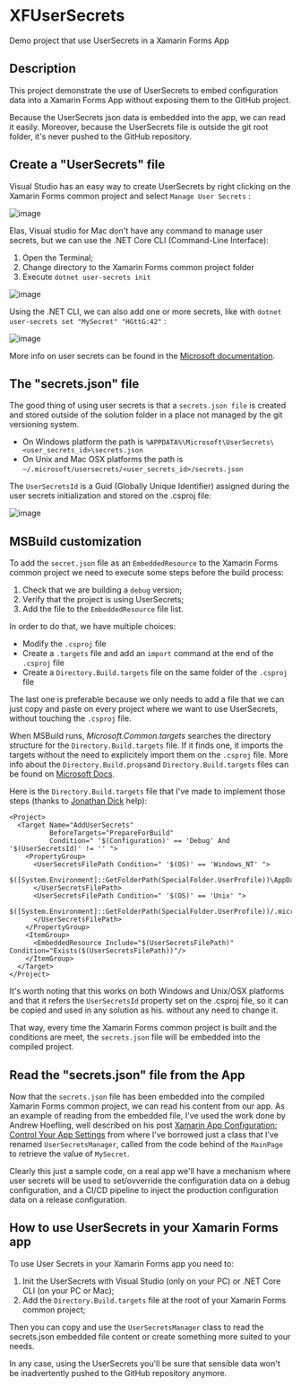 # XFUserSecrets
Demo project that use UserSecrets in a Xamarin Forms App

## Description
This project demonstrate the use of UserSecrets to embed configuration data into a Xamarin Forms App without exposing them to the GitHub project.

Because the UserSecrets json data is embedded into the app, we can read it easily.
Moreover, because the UserSecrets file is outside the git root folder, it's never pushed to the GitHub repository.

## Create a "UserSecrets" file
Visual Studio has an easy way to create UserSecrets by right clicking on the Xamarin Forms common project and select `Manage User Secrets` :

![image](https://user-images.githubusercontent.com/139274/83561767-ae486680-a518-11ea-8026-ad88f2626287.png)

Elas, Visual studio for Mac don't have any command to manage user secrets, but we can use the .NET Core CLI (Command-Line Interface):
1) Open the Terminal;
2) Change directory to the Xamarin Forms common project folder
3) Execute `dotnet user-secrets init`

![image](https://user-images.githubusercontent.com/139274/83564726-7db6fb80-a51d-11ea-8c86-15da347bd0b3.png)

Using the .NET CLI, we can also add one or more secrets, like with `dotnet user-secrets set "MySecret" "HGttG:42"` :

![image](https://user-images.githubusercontent.com/139274/83570046-b0fd8880-a525-11ea-8c98-faae91840fdc.png)

More info on user secrets can be found in the [Microsoft documentation](https://docs.microsoft.com/en-us/aspnet/core/security/app-secrets?view=aspnetcore-3.1).

## The "secrets.json" file

The good thing of using user secrets is that a `secrets.json file` is created and stored outside of the solution folder in a place not managed by the git versioning system.
- On Windows platform the path is `%APPDATA%\Microsoft\UserSecrets\<user_secrets_id>\secrets.json`
- On Unix and Mac OSX platforms the path is `~/.microsoft/usersecrets/<user_secrets_id>/secrets.json`

The `UserSecretsId` is a Guid (Globally Unique Identifier) assigned during the user secrets initialization and stored on the .csproj file:

![image](https://user-images.githubusercontent.com/139274/83566339-236b6a00-a520-11ea-855a-d0648e953b80.png)

## MSBuild customization

To add the `secret.json` file as an `EmbeddedResource` to the Xamarin Forms common project we need to execute some steps before the build process:

1) Check that we are building a `debug` version;
2) Verify that the project is using UserSecrets;
3) Add the file to the `EmbeddedResource` file list.

In order to do that, we have multiple choices:

- Modify the `.csproj` file
- Create a `.targets` file and add an `import` command at the end of the `.csproj` file
- Create a `Directory.Build.targets` file on the same folder of the `.csproj` file 

The last one is preferable because we only needs to add a file that we can just copy and paste on every project where we want to use UserSecrets, without touching the `.csproj` file.

When MSBuild runs, *Microsoft.Common.targets* searches the directory structure for the `Directory.Build.targets` file. If it finds one, it imports the targets without the need to explicitely import them on the `.csproj` file. More info about the `Directory.Build.props`and `Directory.Build.targets` files can be found on [Microsoft Docs](https://docs.microsoft.com/en-us/visualstudio/msbuild/customize-your-build).

Here is the `Directory.Build.targets` file that I've made to implement those steps (thanks to [Jonathan Dick](https://twitter.com/redth) help):

```
<Project>
  <Target Name="AddUserSecrets"
          BeforeTargets="PrepareForBuild"
          Condition=" '$(Configuration)' == 'Debug' And '$(UserSecretsId)' != '' ">
    <PropertyGroup>
      <UserSecretsFilePath Condition=" '$(OS)' == 'Windows_NT' ">
        $([System.Environment]::GetFolderPath(SpecialFolder.UserProfile))\AppData\Roaming\Microsoft\UserSecrets\$(UserSecretsId)\secrets.json
      </UserSecretsFilePath>   
      <UserSecretsFilePath Condition=" '$(OS)' == 'Unix' ">
        $([System.Environment]::GetFolderPath(SpecialFolder.UserProfile))/.microsoft/usersecrets/$(UserSecretsId)/secrets.json
      </UserSecretsFilePath>
    </PropertyGroup>
    <ItemGroup>
      <EmbeddedResource Include="$(UserSecretsFilePath)" Condition="Exists($(UserSecretsFilePath))"/>
    </ItemGroup>
  </Target>
</Project>
```

It's worth noting that this works on both Windows and Unix/OSX platforms and that it refers the `UserSecretsId` property set on the .csproj file, so it can be copied and used in any solution as his. without any need to change it.

That way, every time the Xamarin Forms common project is built and the conditions are meet, the `secrets.json` file will be embedded into the compiled project.

## Read the "secrets.json" file from the App
Now that the `secrets.json` file has been embedded into the compiled Xamarin Forms common project, we can read his content from our app. As an example of reading from the embedded file, I've used the work done by Andrew Hoefling, well described on his post [Xamarin App Configuration: Control Your App Settings](https://www.andrewhoefling.com/Blog/Post/xamarin-app-configuration-control-your-app-settings) from where I've borrowed just a class that I've renamed `UserSecretsManager`, called from the code behind of the `MainPage` to retrieve the value of `MySecret`.

Clearly this just a sample code, on a real app we'll have a mechanism where user secrets will be used to set/ovverride the configuration data on a debug configuration, and a CI/CD pipeline to inject the production configuration data on a release configuration.

## How to use UserSecrets in your Xamarin Forms app

To use User Secrets in your Xamarin Forms app you need to:

1) Init the UserSecrets with Visual Studio (only on your PC) or .NET Core CLI (on your PC or Mac);
2) Add the `Directory.Build.targets` file at the root of your Xamarin Forms common project;

Then you can copy and use the `UserSecretsManager` class to read the secrets.json embedded file content or create something more suited to your needs.

In any case, using the UserSecrets you'll be sure that sensible data won't be inadvertently pushed to the GitHub repository anymore.
